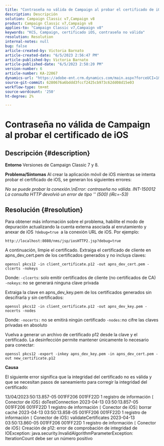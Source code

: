 ```yaml
---
title: "Contraseña no válida de Campaign al probar el certificado de iOS"
description: Descripción
solution: Campaign Classic v7,Campaign v8
product: Campaign Classic v7,Campaign v8
applies-to: "Campaign Classic v7,Campaign v8"
keywords: "KCS, Campaign, certificado iOS, contraseña no válida"
resolution: Resolution
internal-notes: null
bug: false
article-created-by: Victoria Barnato
article-created-date: "6/5/2023 2:56:47 PM"
article-published-by: Victoria Barnato
article-published-date: "6/5/2023 2:58:20 PM"
version-number: 6
article-number: KA-22067
dynamics-url: "https://adobe-ent.crm.dynamics.com/main.aspx?forceUCI=1&pagetype=entityrecord&etn=knowledgearticle&id=52e1602b-b103-ee11-8f6e-6045bd006ce9"
source-git-commit: 6280676a6bddd3fccf2425cb973c62dd08d15e03
workflow-type: tm+mt
source-wordcount: '250'
ht-degree: 2%

---
```


# Contraseña no válida de Campaign al probar el certificado de iOS

## Descripción {#description}

<b>Entorno</b>
Versiones de Campaign Classic 7 y 8.


<b>Problema/Síntomas</b>
Al crear la aplicación móvil de iOS mientras se intenta probar el certificado de iOS, se generan los siguientes errores:

*No se puede probar la conexión.\nError: contraseña no válida. INT-150012 La consulta HTTP devolvió un error de tipo &#39;&#39; (500) (iRc=-53)*


## Resolución {#resolution}


Para obtener más información sobre el problema, habilite el modo de depuración actualizando la cuenta externa asociada al enrutamiento y anexar de iOS `?debug=true `a la conexión URL de iOS. Por ejemplo:

`http://localhost:8080/nms/jsp/iosHTTP2.jsp?debug=true`

A continuación, limpie el certificado. Extraiga el certificado de cliente en apns_dev_cert.pem de los certificados generados y no incluya claves:

`openssl pkcs12 -in client_certificate.p12 -out apns_dev_cert.pem -clcerts -nokeys`

Donde:
`-clcerts`: solo emitir certificados de cliente (no certificados de CA)
`-nokeys`: no se generará ninguna clave privada

Extraiga la clave en apns_dev_key.pem de los certificados generados sin descifrarla y sin certificados:

`openssl pkcs12 -in client_certificate.p12 -out apns_dev_key.pem -nocerts -nodes`

Donde:
`-nocerts:` no se emitirá ningún certificado
`-nodes:`no cifre las claves privadas en absoluto

Vuelva a generar un archivo de certificado p12 desde la clave y el certificado. La desinfección permite mantener únicamente lo necesario para conectar: 

`openssl pkcs12 -export -inkey apns_dev_key.pem -in apns_dev_cert.pem -out new_certificate.p12`

<b>Causa</b>

El siguiente error significa que la integridad del certificado no es válida y que se necesitan pasos de saneamiento para corregir la integridad del certificado:

13/04/2023:50:13.857-05 001FF206 001FF22D 1 registro de información `[` Conector de iOS`]`  doTestConnection 2023-04-13 03:50:13.857-05 001FF206 001FF22D 1 registro de información `[` Conector de iOS`]`  borrar caché 2023-04-13 03:50:13.858-05 001FF206 001FF22D 1 registro de información `[` Conector de iOS`]`  validateCertificates 2023-04-13 03:50:13.860-05 001FF206 001FF22D 1 registro de información `[` Conector de iOS`]`  Creación de p12: error de comprobación de integridad de IOException: java.security.InvalidAlgorithmParameterException: IterationCount debe ser un número positivo
